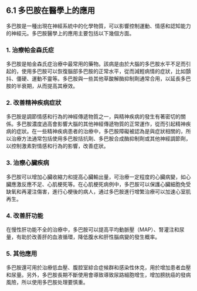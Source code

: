 ## 6.1 多巴胺在醫學上的應用

多巴胺是一種出現在神經系統中的化學物質，可以影響控制運動、情感和認知能力的神經元。多巴胺醫學上的應用主要包括以下幾個方面。

### 1. 治療帕金森氏症

多巴胺是帕金森氏症治療中最常用的藥物。該病是由於大腦的多巴胺水平不足而引起的，使用多巴胺可以恢復腦部多巴胺的正常水平，從而減輕病情的症狀，比如顫抖、僵硬、運動不靈等。多巴胺與一些其他草酸解酶抑制劑通常合用，以延長多巴胺的半衰期，从而提高其療效。

### 2. 改善精神疾病症狀

多巴胺是調節情感和行為的神經傳遞物質之一，與精神疾病的發生有著密切的關係。多巴胺濃度過高會影響大腦的其他神經傳遞物質的正常運作，從而引起精神疾病的症狀。在一些精神疾病患者的治療中，多巴胺障礙被認為是與症狀相關的，所以治療方法通常包括使用多巴胺拮抗劑、多巴胺合成酶抑制劑或其他神經調節劑，以控制激素對情感和行為的影響，改善症狀。

### 3. 治療心臟疾病

多巴胺可以增加心臟收縮力和提高心臟輸出量，可治療一定程度的心臟病變，如心臟應激反應不足、心肌梗死等。在心肌梗死病例中，多巴胺可以保護心臟細胞免受缺氧和再灌注傷害，進行心梗後的病人，通过多巴胺進行增繁治療可以加速心室肌再生。

### 4. 改善肝功能

在慢性肝功能不全的治療中，多巴胺可以提高平均動脈壓（MAP）、腎灌注和尿量，有助於改善肝的血液循環，降低腹水和肝性腦病變的發生概率。

### 5. 其他應用

多巴胺還可用於治療低血壓、腹腔室綜合症候群和感染性休克，用於增加患者血壓和尿量。另外，多巴胺長期不斷使用會導致導致尿路細胞增生，增加膀胱癌的發病風險，所以使用多巴胺处理要慎重。